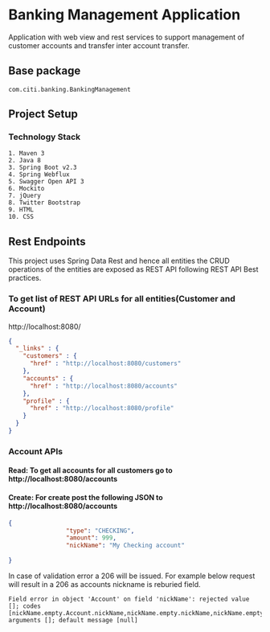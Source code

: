 # Banking Management Application
Application with web view and rest services to support management of customer accounts and transfer inter account transfer.
		
## Base package
```text
com.citi.banking.BankingManagement
```

## Project Setup
### Technology Stack 
```text
1. Maven 3
2. Java 8
3. Spring Boot v2.3
4. Spring Webflux
5. Swagger Open API 3
6. Mockito
7. jQuery
8. Twitter Bootstrap
9. HTML
10. CSS
```

## Rest Endpoints
This project uses Spring Data Rest and hence all entities the CRUD operations of the entities are exposed
as REST API following REST API Best practices.

### To get list of REST API URLs for all entities(Customer and Account) 
http://localhost:8080/
```json
{
  "_links" : {
    "customers" : {
      "href" : "http://localhost:8080/customers"
    },
    "accounts" : {
      "href" : "http://localhost:8080/accounts"
    },
    "profile" : {
      "href" : "http://localhost:8080/profile"
    }
  }
}
```

### Account APIs

#### Read: To get all accounts for all customers go to http://localhost:8080/accounts

#### Create: For create post the following JSON to http://localhost:8080/accounts
```json
{
                "type": "CHECKING",
                "amount": 999,
                "nickName": "My Checking account"
	
}
```
In case of validation error a 206 will be issued. For example below request will result in a 206 as accounts nickname is
reburied field.
```text
Field error in object 'Account' on field 'nickName': rejected value []; codes [nickName.empty.Account.nickName,nickName.empty.nickName,nickName.empty.java.lang.String,nickName.empty]; arguments []; default message [null]
```
